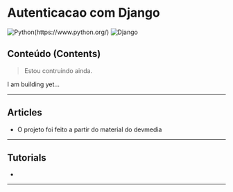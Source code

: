 # Autenticacao com Django
![Python(https://www.python.org/)](https://img.shields.io/badge/Python-3.6-blue.svg)
![Django](https://img.shields.io/badge/Django-2.2.2-green.svg)

## Conteúdo (Contents)
>Estou contruindo ainda.

I am building yet...
- - -

## Articles

* O projeto foi feito a partir do material do devmedia
---
## Tutorials

* 
---
